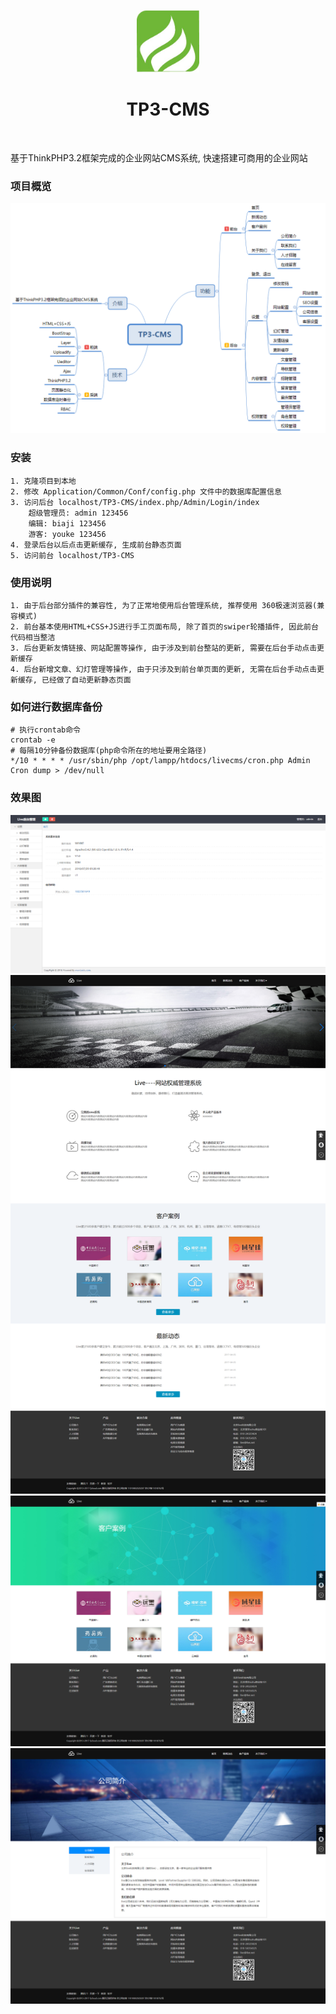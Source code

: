 <p align="center">
    <img src="https://raw.githubusercontent.com/duiying/img/master/thinkphp.jpg" height="100px">
    <h1 align="center">TP3-CMS</h1>
    <br>
</p>


基于ThinkPHP3.2框架完成的企业网站CMS系统, 快速搭建可商用的企业网站
### 项目概览
![TP3-CMS](https://raw.githubusercontent.com/duiying/img/master/TP3-CMS.png)  

### 安装
```
1. 克隆项目到本地
2. 修改 Application/Common/Conf/config.php 文件中的数据库配置信息
3. 访问后台 localhost/TP3-CMS/index.php/Admin/Login/index
    超级管理员: admin 123456
    编辑: biaji 123456
    游客: youke 123456
4. 登录后台以后点击更新缓存, 生成前台静态页面
5. 访问前台 localhost/TP3-CMS
```

### 使用说明
```
1. 由于后台部分插件的兼容性, 为了正常地使用后台管理系统, 推荐使用 360极速浏览器(兼容模式)
2. 前台基本使用HTML+CSS+JS进行手工页面布局, 除了首页的swiper轮播插件, 因此前台代码相当整洁
3. 后台更新友情链接、网站配置等操作, 由于涉及到前台整站的更新, 需要在后台手动点击更新缓存
4. 后台新增文章、幻灯管理等操作, 由于只涉及到前台单页面的更新, 无需在后台手动点击更新缓存, 已经做了自动更新静态页面
``` 

### 如何进行数据库备份
```shell
# 执行crontab命令
crontab -e
# 每隔10分钟备份数据库(php命令所在的地址要用全路径)
*/10 * * * * /usr/sbin/php /opt/lampp/htdocs/livecms/cron.php Admin Cron dump > /dev/null
```

### 效果图
![后台](https://raw.githubusercontent.com/duiying/img/master/cms-admin.png)
![前台](https://raw.githubusercontent.com/duiying/img/master/cms-index.png)
![前台](https://raw.githubusercontent.com/duiying/img/master/cms-case.png)
![前台](https://raw.githubusercontent.com/duiying/img/master/cms-about.png)
